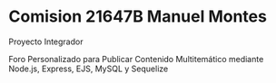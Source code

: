 # Comision 21647B Manuel Montes
 
Proyecto Integrador

Foro Personalizado para Publicar Contenido Multitemático mediante Node.js, Express, EJS, MySQL y Sequelize